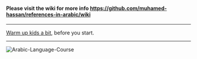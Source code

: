 #### Please visit the wiki for more info https://github.com/muhamed-hassan/references-in-arabic/wiki

***

[Warm up kids a bit](https://www.youtube.com/watch?v=OQs8g1DN55o&pp=ygUm2KfYutmG2YrYqSDYp9i32YHYp9mEINin2YTYp9io2KzYr9mK2Kk%3D), before you start.

***

![Arabic-Language-Course](https://github.com/muhamed-hassan/references-in-arabic/assets/17825804/821c99fa-588d-4465-be04-2b12dcade2fc)
